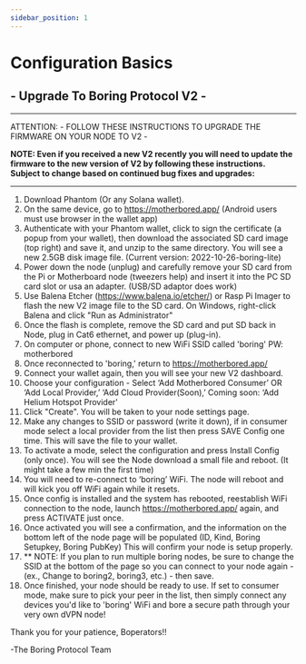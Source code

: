 ```yaml
---
sidebar_position: 1
---
```

# Configuration Basics

## - Upgrade To Boring Protocol V2 -

---
ATTENTION: - FOLLOW THESE INSTRUCTIONS TO UPGRADE THE FIRMWARE ON YOUR NODE TO V2 -

**NOTE: Even if you received a new V2 recently you will need to update the firmware to the new version of V2 by following these instructions. Subject to change based on continued bug fixes and upgrades:**

---

1. Download Phantom (Or any Solana wallet).
2. On the same device, go to <https://motherbored.app/> (Android users must use browser in the wallet app)
3. Authenticate with your Phantom wallet, click to sign the certificate (a popup from your wallet), then download the associated SD card image (top right) and save it, and unzip to the same directory. You will see a new 2.5GB disk image file. (Current version: 2022-10-26-boring-lite)
4. Power down the node (unplug) and carefully remove your SD card from the Pi or Motherboard node (tweezers help) and insert it into the PC SD card slot or usa an adapter. (USB/SD adaptor does work)
5. Use Balena Etcher (<https://www.balena.io/etcher/>) or Rasp Pi Imager to flash the new V2 image file to the SD card. On Windows, right-click Balena and click "Run as Administrator"
6. Once the flash is complete, remove the SD card and put SD back in Node, plug in Cat6 ethernet, and power up (plug-in).
7. On computer or phone, connect to new WiFi SSID called 'boring' PW: motherbored
8. Once reconnected to 'boring,' return to <https://motherbored.app/>
9. Connect your wallet again, then you will see your new V2 dashboard.
10. Choose your configuration - Select ‘Add Motherbored Consumer’ OR ‘Add Local Provider,’ ‘Add Cloud Provider(Soon),’ Coming soon: ‘Add Helium Hotspot Provider'
11. Click "Create". You will be taken to your node settings page.
12. Make any changes to SSID or password (write it down), if in consumer mode select a local provider from the list then press SAVE Config one time. This will save the file to your wallet.  
13. To activate a mode, select the configuration and press Install Config (only once). You will see the Node download a small file and reboot. (It might take a few min the first time)
14. You will need to re-connect to ‘boring’ WiFi. The node will reboot and will kick you off WiFi again while it resets.
15. Once config is installed and the system has rebooted, reestablish WiFi connection to the node, launch <https://motherbored.app/> again, and press ACTIVATE just once.
16. Once activated you will see a confirmation, and the information on the bottom left of the node page will be populated (ID, Kind, Boring Setupkey, Boring PubKey) This will confirm your node is setup properly.
17. ** NOTE: If you plan to run multiple boring nodes, be sure to change the SSID at the bottom of the page so you can connect to your node again - (ex., Change to boring2, boring3, etc.) - then save.
18. Once finished, your node should be ready to use. If set to consumer mode, make sure to pick your peer in the list, then simply connect any devices you'd like to 'boring' WiFi and bore a secure path through your very own dVPN node!

Thank you for your patience, Boperators!!

-The Boring Protocol Team
